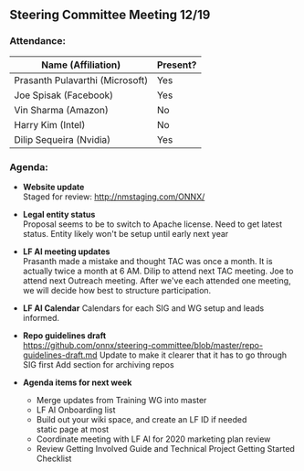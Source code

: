 ## Steering Committee Meeting 12/19

### Attendance:

| Name (Affiliation) | Present? |
| ------------------------------- | --- |
| Prasanth Pulavarthi (Microsoft) | Yes |
| Joe Spisak (Facebook)           | Yes |
| Vin Sharma (Amazon)             | No | 
| Harry Kim (Intel)               | No |
| Dilip Sequeira (Nvidia)         | Yes |


### Agenda:

* **Website update**   
Staged for review: http://nmstaging.com/ONNX/

* **Legal entity status**  
Proposal seems to be to switch to Apache license. Need to get latest status. Entity likely won't be setup until early next year

* **LF AI meeting updates**  
Prasanth made a mistake and thought TAC was once a month. It is actually twice a month at 6 AM. 
Dilip to attend next TAC meeting. Joe to attend next Outreach meeting. After we've each attended one meeting, we will decide how best to structure participation.

* **LF AI Calendar** 
Calendars for each SIG and WG setup and leads informed.

* **Repo guidelines draft**  
https://github.com/onnx/steering-committee/blob/master/repo-guidelines-draft.md
Update to make it clearer that it has to go through SIG first
Add section for archiving repos

* **Agenda items for next week** 
  * Merge updates from Training WG into master
  *  LF AI Onboarding list
    *	Build out your wiki space, and create an LF ID if needed  
      static page at most
    *	Coordinate meeting with LF AI for 2020 marketing plan review
    *	Review Getting Involved Guide and Technical Project Getting Started Checklist
